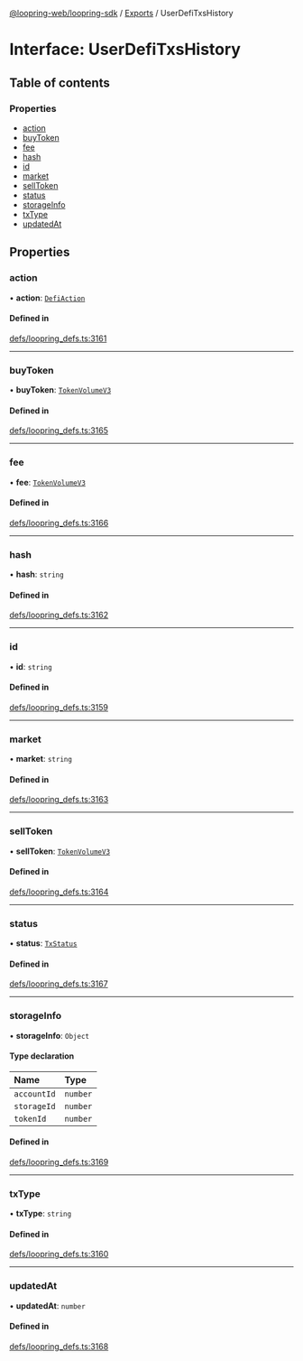[@loopring-web/loopring-sdk](../README.md) / [Exports](../modules.md) / UserDefiTxsHistory

# Interface: UserDefiTxsHistory

## Table of contents

### Properties

- [action](UserDefiTxsHistory.md#action)
- [buyToken](UserDefiTxsHistory.md#buytoken)
- [fee](UserDefiTxsHistory.md#fee)
- [hash](UserDefiTxsHistory.md#hash)
- [id](UserDefiTxsHistory.md#id)
- [market](UserDefiTxsHistory.md#market)
- [sellToken](UserDefiTxsHistory.md#selltoken)
- [status](UserDefiTxsHistory.md#status)
- [storageInfo](UserDefiTxsHistory.md#storageinfo)
- [txType](UserDefiTxsHistory.md#txtype)
- [updatedAt](UserDefiTxsHistory.md#updatedat)

## Properties

### action

• **action**: [`DefiAction`](../enums/DefiAction.md)

#### Defined in

[defs/loopring_defs.ts:3161](https://github.com/Loopring/loopring_sdk/blob/81e0b16/src/defs/loopring_defs.ts#L3161)

___

### buyToken

• **buyToken**: [`TokenVolumeV3`](TokenVolumeV3.md)

#### Defined in

[defs/loopring_defs.ts:3165](https://github.com/Loopring/loopring_sdk/blob/81e0b16/src/defs/loopring_defs.ts#L3165)

___

### fee

• **fee**: [`TokenVolumeV3`](TokenVolumeV3.md)

#### Defined in

[defs/loopring_defs.ts:3166](https://github.com/Loopring/loopring_sdk/blob/81e0b16/src/defs/loopring_defs.ts#L3166)

___

### hash

• **hash**: `string`

#### Defined in

[defs/loopring_defs.ts:3162](https://github.com/Loopring/loopring_sdk/blob/81e0b16/src/defs/loopring_defs.ts#L3162)

___

### id

• **id**: `string`

#### Defined in

[defs/loopring_defs.ts:3159](https://github.com/Loopring/loopring_sdk/blob/81e0b16/src/defs/loopring_defs.ts#L3159)

___

### market

• **market**: `string`

#### Defined in

[defs/loopring_defs.ts:3163](https://github.com/Loopring/loopring_sdk/blob/81e0b16/src/defs/loopring_defs.ts#L3163)

___

### sellToken

• **sellToken**: [`TokenVolumeV3`](TokenVolumeV3.md)

#### Defined in

[defs/loopring_defs.ts:3164](https://github.com/Loopring/loopring_sdk/blob/81e0b16/src/defs/loopring_defs.ts#L3164)

___

### status

• **status**: [`TxStatus`](../enums/TxStatus.md)

#### Defined in

[defs/loopring_defs.ts:3167](https://github.com/Loopring/loopring_sdk/blob/81e0b16/src/defs/loopring_defs.ts#L3167)

___

### storageInfo

• **storageInfo**: `Object`

#### Type declaration

| Name | Type |
| :------ | :------ |
| `accountId` | `number` |
| `storageId` | `number` |
| `tokenId` | `number` |

#### Defined in

[defs/loopring_defs.ts:3169](https://github.com/Loopring/loopring_sdk/blob/81e0b16/src/defs/loopring_defs.ts#L3169)

___

### txType

• **txType**: `string`

#### Defined in

[defs/loopring_defs.ts:3160](https://github.com/Loopring/loopring_sdk/blob/81e0b16/src/defs/loopring_defs.ts#L3160)

___

### updatedAt

• **updatedAt**: `number`

#### Defined in

[defs/loopring_defs.ts:3168](https://github.com/Loopring/loopring_sdk/blob/81e0b16/src/defs/loopring_defs.ts#L3168)

